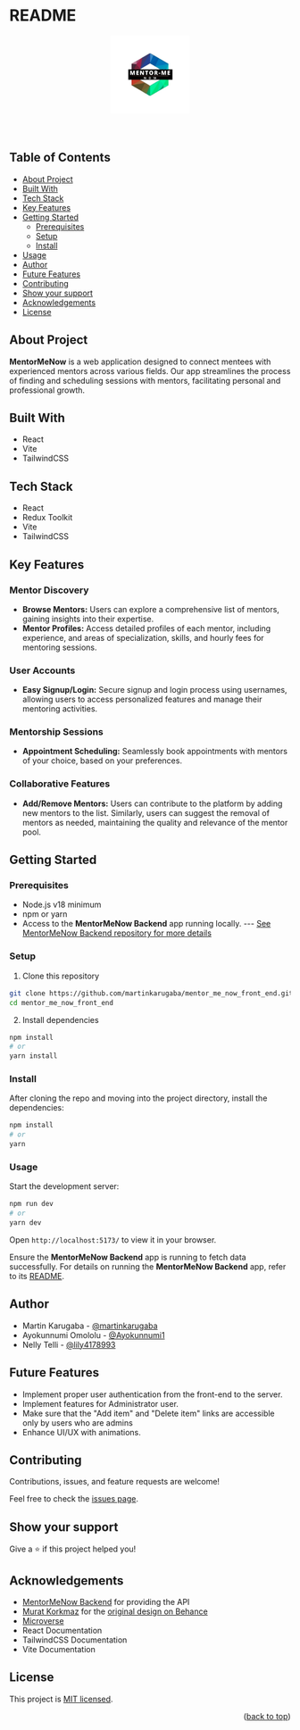 # README <a name="readme-top"></a>

<div align="center">
  <img src="src/assets/logo2.jpg" alt="MentorMeNow logo" width="140"  height="auto" />
  <br/>
  <br/>
  <br/>
</div>

## Table of Contents

- [About Project](#about-project)
- [Built With](#built-with)
- [Tech Stack](#tech-stack)
- [Key Features](#key-features)
- [Getting Started](#getting-started)
  - [Prerequisites](#prerequisites)
  - [Setup](#setup)
  - [Install](#install)
- [Usage](#usage)
- [Author](#author)
- [Future Features](#future-features)
- [Contributing](#contributing)
- [Show your support](#show-your-support)
- [Acknowledgements](#acknowledgements)
- [License](#license)

## About Project <a name="about-project"></a>

**MentorMeNow** is a web application designed to connect mentees with experienced mentors across various fields. Our app streamlines the process of finding and scheduling sessions with mentors, facilitating personal and professional growth.

## Built With <a name="built-with"></a>

- React
- Vite
- TailwindCSS

## Tech Stack <a name="tech-stack"></a>

- React
- Redux Toolkit
- Vite
- TailwindCSS

## Key Features <a name="key-features"></a>

### Mentor Discovery
- **Browse Mentors:** Users can explore a comprehensive list of mentors, gaining insights into their expertise.
- **Mentor Profiles:** Access detailed profiles of each mentor, including experience, and areas of specialization, skills, and hourly fees for mentoring sessions.

### User Accounts
- **Easy Signup/Login:** Secure signup and login process using usernames, allowing users to access personalized features and manage their mentoring activities.

### Mentorship Sessions
- **Appointment Scheduling:** Seamlessly book appointments with mentors of your choice, based on your preferences.

### Collaborative Features
- **Add/Remove Mentors:** Users can contribute to the platform by adding new mentors to the list. Similarly, users can suggest the removal of mentors as needed, maintaining the quality and relevance of the mentor pool.


## Getting Started <a name="getting-started"></a>

### Prerequisites <a name="prerequisites"></a>

- Node.js v18 minimum
- npm or yarn
- Access to the **MentorMeNow Backend** app running locally. --- [See MentorMeNow Backend repository for more details](https://github.com/Ayokunnumi1/mentor_me_now_back_end)

### Setup <a name="setup"></a>

1. Clone this repository

```bash
git clone https://github.com/martinkarugaba/mentor_me_now_front_end.git
cd mentor_me_now_front_end
```

2. Install dependencies

```bash
npm install
# or
yarn install
```

### Install <a name="install"></a>

After cloning the repo and moving into the project directory, install the dependencies:

```bash
npm install
# or
yarn
```

### Usage <a name="usage"></a>

Start the development server:

```bash
npm run dev
# or
yarn dev
```

Open `http://localhost:5173/` to view it in your browser.

Ensure the **MentorMeNow Backend** app is running to fetch data successfully. For details on running the **MentorMeNow Backend** app, refer to its [README](https://github.com/Ayokunnumi1/mentor_me_now_back_end).


## Author <a name="author"></a>

- Martin Karugaba - [@martinkarugaba](https://github.com/martinkarugaba)
- Ayokunnumi Omololu - [@Ayokunnumi1](https://github.com/Ayokunnumi1)
- Nelly Telli - [@lily4178993](https://github.com/lily4178993/)

## Future Features <a name="future-features"></a>

- Implement proper user authentication from the front-end to the server.
- Implement features for Administrator user.
- Make sure that the "Add item" and "Delete item" links are accessible only by users who are admins
- Enhance UI/UX with animations.

## Contributing <a name="contributing"></a>

Contributions, issues, and feature requests are welcome!

Feel free to check the [issues page](https://github.com/martinkarugaba/mentor_me_now_front_end/issues).

## Show your support <a name="support"></a>

Give a ⭐️ if this project helped you!

## Acknowledgements <a name="acknowledgements"></a>

- [MentorMeNow Backend](https://github.com/Ayokunnumi1/mentor_me_now_back_end) for providing the API
- [Murat Korkmaz](https://www.behance.net/muratk) for the [original design on Behance](https://www.behance.net/gallery/26425031/Vespa-Responsive-Redesign) 
- [Microverse](https://github.com/microverseinc)
- React Documentation
- TailwindCSS Documentation
- Vite Documentation

## License <a name="license"></a>

This project is [MIT licensed](./LICENSE).

<p align="right">(<a href="#readme-top">back to top</a>)</p>